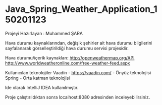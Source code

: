 # Java_Spring_Weather_Application_150201123

Projeyi Hazırlayan : Muhammed ŞARA 

Hava durumu kaynaklarından, değişik şehirler ait 
hava durumu bilgilerini sayfalanarak görselleştirildiği
hava durumu servisi projesidir. 

Hava durumu/içerik kaynakları:
http://openweathermap.org/API
http://www.worldweatheronline.com/free-weather-feed.aspx 

Kullanıcılan teknolojiler
Vaadin - https://vaadin.com/ - Önyüz teknolojisi
Spring - Orta katman teknolojisi

Ide olarak IntelliJ IDEA kullanılmıştır.

Proje çalıştırıldıktan sonra localhost:8080 adresinden inceleyebilirsiniz.

